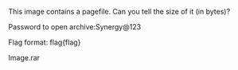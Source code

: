 This image contains a pagefile. Can you tell the size of it (in bytes)? 

Password to open archive:Synergy@123

Flag format: flag{flag}



Image.rar
